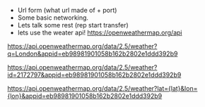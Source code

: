 - Url form (what url made of + port)
- Some basic networking.
- Lets talk some rest (rep start transfer) 
- lets use the weater api! https://openweathermap.org/api

https://api.openweathermap.org/data/2.5/weather?q=London&appid=eb98981901058b162b2802e1ddd392b9

https://api.openweathermap.org/data/2.5/weather?id=2172797&appid=eb98981901058b162b2802e1ddd392b9

https://api.openweathermap.org/data/2.5/weather?lat={lat}&lon={lon}&appid=eb98981901058b162b2802e1ddd392b9
